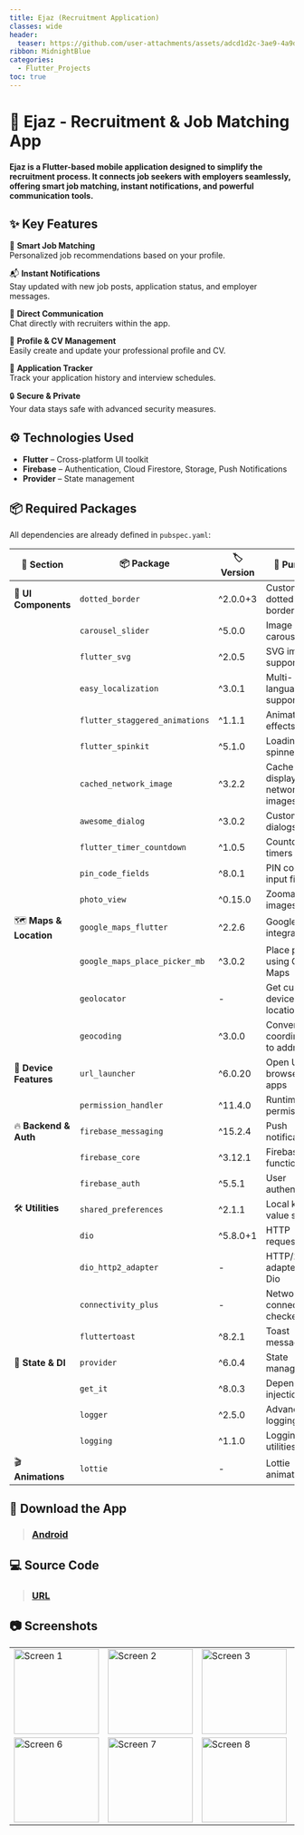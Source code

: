 ```yaml
---
title: Ejaz (Recruitment Application)
classes: wide
header:
  teaser: https://github.com/user-attachments/assets/adcd1d2c-3ae9-4a9d-9466-ba45fb174dc9
ribbon: MidnightBlue
categories:
  - Flutter_Projects
toc: true
---
```


# 📱 Ejaz - Recruitment & Job Matching App
#### Ejaz is a Flutter-based mobile application designed to simplify the recruitment process. It connects job seekers with employers seamlessly, offering smart job matching, instant notifications, and powerful communication tools.

## ✨ Key Features

🎯 **Smart Job Matching**  
Personalized job recommendations based on your profile.

📬 **Instant Notifications**  
Stay updated with new job posts, application status, and employer messages.

💬 **Direct Communication**  
Chat directly with recruiters within the app.

📄 **Profile & CV Management**  
Easily create and update your professional profile and CV.

📅 **Application Tracker**  
Track your application history and interview schedules.

🔒 **Secure & Private**  
Your data stays safe with advanced security measures.

## ⚙️ Technologies Used

- **Flutter** – Cross-platform UI toolkit  
- **Firebase** – Authentication, Cloud Firestore, Storage, Push Notifications  
- **Provider** – State management

## 📦 Required Packages

All dependencies are already defined in `pubspec.yaml`:

| 📂 Section             | 📦 Package                     | 🏷️ Version | 🎯 Purpose                                   |
|------------------------|--------------------------------|------------|---------------------------------------------|
| 🎨 **UI Components**   | `dotted_border`                | ^2.0.0+3   | Custom dotted borders                       |
|                        | `carousel_slider`              | ^5.0.0     | Image carousels                             |
|                        | `flutter_svg`                  | ^2.0.5     | SVG image support                           |
|                        | `easy_localization`            | ^3.0.1     | Multi-language support                      |
|                        | `flutter_staggered_animations` | ^1.1.1     | Animation effects                           |
|                        | `flutter_spinkit`              | ^5.1.0     | Loading spinners                            |
|                        | `cached_network_image`         | ^3.2.2     | Cache and display network images            |
|                        | `awesome_dialog`               | ^3.0.2     | Custom dialogs                              |
|                        | `flutter_timer_countdown`      | ^1.0.5     | Countdown timers                            |
|                        | `pin_code_fields`              | ^8.0.1     | PIN code input fields                       |
|                        | `photo_view`                   | ^0.15.0    | Zoomable images                             |
| 🗺️ **Maps & Location** | `google_maps_flutter`          | ^2.2.6     | Google Maps integration                     |
|                        | `google_maps_place_picker_mb`  | ^3.0.2     | Place picker using Google Maps              |
|                        | `geolocator`                   | -          | Get current device location                 |
|                        | `geocoding`                    | ^3.0.0     | Convert coordinates to addresses            |
| 🔗 **Device Features** | `url_launcher`                 | ^6.0.20    | Open URLs in browser or apps                |
|                        | `permission_handler`           | ^11.4.0    | Runtime permissions                         |
| 🔥 **Backend & Auth**  | `firebase_messaging`           | ^15.2.4    | Push notifications                          |
|                        | `firebase_core`                | ^3.12.1    | Firebase core functionality                 |
|                        | `firebase_auth`                | ^5.5.1     | User authentication                         |
| 🛠 **Utilities**       | `shared_preferences`           | ^2.1.1     | Local key-value storage                     |
|                        | `dio`                          | ^5.8.0+1   | HTTP requests                               |
|                        | `dio_http2_adapter`            | -          | HTTP/2 adapter for Dio                      |
|                        | `connectivity_plus`            | -          | Network connectivity checker                |
|                        | `fluttertoast`                 | ^8.2.1     | Toast messages                              |
| 🧩 **State & DI**      | `provider`                     | ^6.0.4     | State management                            |
|                        | `get_it`                       | ^8.0.3     | Dependency injection                        |
|                        | `logger`                       | ^2.5.0     | Advanced logging                            |
|                        | `logging`                      | ^1.1.0     | Logging utilities                           |
| 🎬 **Animations**      | `lottie`                       | -          | Lottie animations                           |

## 📱 Download the App

> ### [Android](https://play.google.com/store/apps/details?id=com.name.ejaz)

## 💻 Source Code

> ### [URL](https://github.com/AbdoOo20/Ejaz)

## 📷 Screenshots

<table>
  <tr>
    <td><img src="https://github.com/user-attachments/assets/d93d880c-41fa-44cb-877f-d2d42f097f87" alt="Screen 1" width="150"/></td>
    <td><img src="https://github.com/user-attachments/assets/208beb8c-7669-4f9d-9dca-3a899a69b598" alt="Screen 2" width="150"/></td>
    <td><img src="https://github.com/user-attachments/assets/4b9f4b42-4222-42df-8e96-67a26483f453" alt="Screen 3" width="150"/></td>
    <td><img src="https://github.com/user-attachments/assets/adb715cd-6ee9-4ef4-8f62-ba7cef8a8673" alt="Screen 4" width="150"/></td>
    <td><img src="https://github.com/user-attachments/assets/69f15c0b-f9f7-4f0d-944b-e16096ed0289" alt="Screen 5" width="150"/></td>
  </tr>
  <tr>
    <td><img src="https://github.com/user-attachments/assets/cb670d18-a72c-4f8f-906e-4b04a6b22605" alt="Screen 6" width="150"/></td>
    <td><img src="https://github.com/user-attachments/assets/00685caf-b6d3-4516-8920-a3f8e40a04e3" alt="Screen 7" width="150"/></td>
    <td><img src="https://github.com/user-attachments/assets/2ce63265-9cc4-484d-92c5-f04eb7fcc69a" alt="Screen 8" width="150"/></td>
    <td></td>
    <td></td>
  </tr>
</table>

